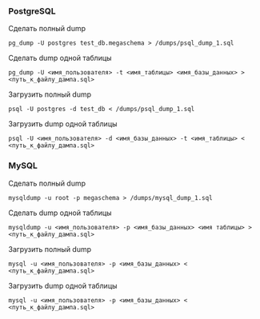 ### PostgreSQL

Сделать полный dump
```shell
pg_dump -U postgres test_db.megaschema > /dumps/psql_dump_1.sql
```

Сделать dump одной таблицы
```shell
pg_dump -U <имя_пользователя> -t <имя_таблицы> <имя_базы_данных> > <путь_к_файлу_дампа.sql>
```

Загрузить полный dump
```shell
psql -U postgres -d test_db < /dumps/psql_dump_1.sql
```

Загрузить dump одной таблицы
```shell
psql -U <имя_пользователя> -d <имя_базы_данных> -t <имя_таблицы> < <путь_к_файлу_дампа.sql>
```

### MySQL

Сделать полный dump
```shell
mysqldump -u root -p megaschema > /dumps/mysql_dump_1.sql
```

Сделать dump одной таблицы
```shell
mysqldump -u <имя_пользователя> -p <имя_базы_данных> <имя таблицы> > <путь_к_файлу_дампа.sql>
```

Загрузить полный dump
```shell
mysql -u <имя_пользователя> -p <имя_базы_данных> < <путь_к_файлу_дампа.sql>
```

Загрузить dump одной таблицы
```shell
mysql -u <имя_пользователя> -p <имя_базы_данных> < <путь_к_файлу_дампа.sql>
```
